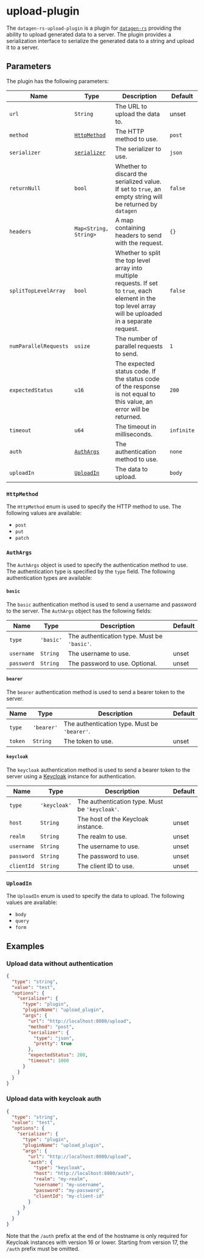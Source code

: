 # upload-plugin

The `datagen-rs-upload-plugin` is a plugin for [`datagen-rs`](https://markusjx.github.io/datagen/)
providing the ability to upload generated data to a server. The plugin provides a serialization
interface to serialize the generated data to a string and upload it to a server.

## Parameters

The plugin has the following parameters:

| Name                  | Type                                                                        | Description                                                                                                                                                | Default    |
| --------------------- | --------------------------------------------------------------------------- | ---------------------------------------------------------------------------------------------------------------------------------------------------------- | ---------- |
| `url`                 | `String`                                                                    | The URL to upload the data to.                                                                                                                             | unset      |
| `method`              | [`HttpMethod`](#HttpMethod)                                                 | The HTTP method to use.                                                                                                                                    | `post`     |
| `serializer`          | [`serializer`](https://markusjx.github.io/datagen/docs/options/#serializer) | The serializer to use.                                                                                                                                     | `json`     |
| `returnNull`          | `bool`                                                                      | Whether to discard the serialized value. If set to `true`, an empty string will be returned by `datagen`                                                   | `false`    |
| `headers`             | `Map<String, String>`                                                       | A map containing headers to send with the request.                                                                                                         | `{}`       |
| `splitTopLevelArray`  | `bool`                                                                      | Whether to split the top level array into multiple requests. If set to `true`, each element in the top level array will be uploaded in a separate request. | `false`    |
| `numParallelRequests` | `usize`                                                                     | The number of parallel requests to send.                                                                                                                   | `1`        |
| `expectedStatus`      | `u16`                                                                       | The expected status code. If the status code of the response is not equal to this value, an error will be returned.                                        | `200`      |
| `timeout`             | `u64`                                                                       | The timeout in milliseconds.                                                                                                                               | `infinite` |
| `auth`                | [`AuthArgs`](#AuthArgs)                                                     | The authentication method to use.                                                                                                                          | `none`     |
| `uploadIn`            | [`UploadIn`](#UploadIn)                                                     | The data to upload.                                                                                                                                        | `body`     |

### `HttpMethod`

The `HttpMethod` enum is used to specify the HTTP method to use.
The following values are available:

- `post`
- `put`
- `patch`

### `AuthArgs`

The `AuthArgs` object is used to specify the authentication method to use.
The authentication type is specified by the `type` field.
The following authentication types are available:

#### `basic`

The `basic` authentication method is used to send a username and password
to the server. The `AuthArgs` object has the following fields:

| Name       | Type      | Description                                 | Default |
| ---------- | --------- | ------------------------------------------- | ------- |
| `type`     | `'basic'` | The authentication type. Must be `'basic'`. |         |
| `username` | `String`  | The username to use.                        | unset   |
| `password` | `String`  | The password to use. Optional.              | unset   |

#### `bearer`

The `bearer` authentication method is used to send a bearer token to the server.

| Name    | Type       | Description                                  | Default |
| ------- | ---------- | -------------------------------------------- | ------- |
| `type`  | `'bearer'` | The authentication type. Must be `'bearer'`. |         |
| `token` | `String`   | The token to use.                            | unset   |

#### `keycloak`

The `keycloak` authentication method is used to send a bearer token to the server
using a [Keycloak](https://www.keycloak.org/) instance for authentication.

| Name       | Type         | Description                                    | Default |
| ---------- | ------------ | ---------------------------------------------- | ------- |
| `type`     | `'keycloak'` | The authentication type. Must be `'keycloak'`. |         |
| `host`     | `String`     | The host of the Keycloak instance.             | unset   |
| `realm`    | `String`     | The realm to use.                              | unset   |
| `username` | `String`     | The username to use.                           | unset   |
| `password` | `String`     | The password to use.                           | unset   |
| `clientId` | `String`     | The client ID to use.                          | unset   |

### `UploadIn`

The `UploadIn` enum is used to specify the data to upload.
The following values are available:

- `body`
- `query`
- `form`

## Examples

### Upload data without authentication

```json
{
  "type": "string",
  "value": "test",
  "options": {
    "serializer": {
      "type": "plugin",
      "pluginName": "upload_plugin",
      "args": {
        "url": "http://localhost:8080/upload",
        "method": "post",
        "serializer": {
          "type": "json",
          "pretty": true
        },
        "expectedStatus": 200,
        "timeout": 1000
      }
    }
  }
}
```

### Upload data with keycloak auth

```json
{
  "type": "string",
  "value": "test",
  "options": {
    "serializer": {
      "type": "plugin",
      "pluginName": "upload_plugin",
      "args": {
        "url": "http://localhost:8080/upload",
        "auth": {
          "type": "keycloak",
          "host": "http://localhost:8080/auth",
          "realm": "my-realm",
          "username": "my-username",
          "password": "my-password",
          "clientId": "my-client-id"
        }
      }
    }
  }
}
```

Note that the `/auth` prefix at the end of the hostname is only required for
Keycloak instances with version 16 or lower. Starting from version 17, the
`/auth` prefix must be omitted.
